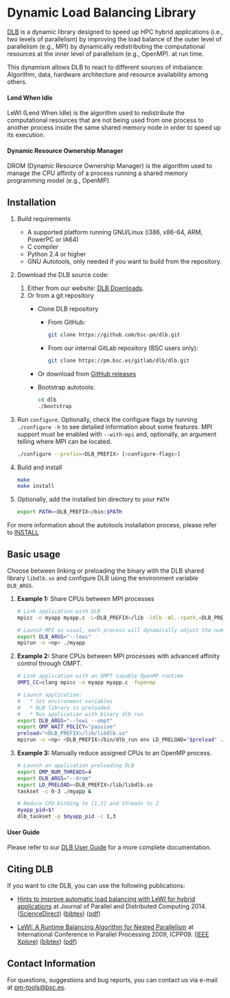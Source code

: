 # Dynamic Load Balancing Library

[DLB][] is a dynamic library designed to speed up HPC hybrid applications (i.e.,
two levels of parallelism) by improving the load balance of the outer level of
parallelism (e.g., MPI) by dynamically redistributing the computational
resources at the inner level of parallelism (e.g., OpenMP). at run time.

This dynamism allows DLB to react to different sources of imbalance: Algorithm,
data, hardware architecture and resource availability among others.

#### Lend When Idle
LeWI (Lend When Idle) is the algorithm used to redistribute the computational
resources that are not being used from one process to another process inside
the same shared memory node in order to speed up its execution.

#### Dynamic Resource Ownership Manager
DROM (Dynamic Resource Ownership Manager) is the algorithm used to manage the
CPU affinity of a process running a shared memory programming model (e.g.,
OpenMP).


## Installation

1. Build requirements
    * A supported platform running GNU/Linux (i386, x86-64, ARM, PowerPC or IA64)
    * C compiler
    * Python 2.4 or higher
    * GNU Autotools, only needed if you want to build from the repository.
2. Download the DLB source code:
    1. Either from our website: [DLB Downloads][].
    2. Or from a git repository
        * Clone DLB repository
            * From GitHub:

                ```bash
                git clone https://github.com/bsc-pm/dlb.git
                ```
            * From our internal GitLab repository (BSC users only):

                ```bash
                git clone https://pm.bsc.es/gitlab/dlb/dlb.git
                ```
        * Or download from [GitHub releases][]
        * Bootstrap autotools:

            ```bash
            cd dlb
            ./bootstrap
            ```
3. Run `configure`. Optionally, check the configure flags by running
    `./configure -h` to see detailed information about some features.
    MPI support must be enabled with ``--with-mpi`` and, optionally,
    an argument telling where MPI can be located.

    ```bash
    ./configure --prefix=<DLB_PREFIX> [<configure-flags>]
    ```
4. Build and install

    ```bash
    make
    make install
    ```
5. Optionally, add the installed bin directory to your `PATH`

    ```bash
    export PATH=<DLB_PREFIX>/bin:$PATH
    ```

For more information about the autotools installation process,
please refer to [INSTALL](INSTALL)

## Basic usage

Choose between linking or preloading the binary with the DLB shared library
`libdlb.so` and configure DLB using the environment variable `DLB_ARGS`.

1. **Example 1:** Share CPUs between MPI processes

    ```bash
    # Link application with DLB
    mpicc -o myapp myapp.c -L<DLB_PREFIX>/lib -ldlb -Wl,-rpath,<DLB_PREFIX>/lib

    # Launch MPI as usual, each process will dynamically adjust the number of threads
    export DLB_ARGS="--lewi"
    mpirun -n <np> ./myapp
    ```

2. **Example 2:** Share CPUs between MPI processes with advanced affinity
control through OMPT.

    ```bash
    # Link application with an OMPT capable OpenMP runtime
    OMPI_CC=clang mpicc -o myapp myapp.c -fopenmp

    # Launch application:
    #   * Set environment variables
    #   * DLB library is preloaded
    #   * Run application with binary dlb_run
    export DLB_ARGS="--lewi --ompt"
    export OMP_WAIT_POLICY="passive"
    preload="<DLB_PREFIX>/lib/libdlb.so"
    mpirun -n <np> <DLB_PREFIX>/bin/dlb_run env LD_PRELOAD="$preload" ./myapp
    ```

3. **Example 3:** Manually reduce assigned CPUs to an OpenMP process.

    ```bash
    # Launch an application preloading DLB
    export OMP_NUM_THREADS=4
    export DLB_ARGS="--drom"
    export LD_PRELOAD=<DLB_PREFIX>/lib/libdlb.so
    taskset -c 0-3 ./myapp &

    # Reduce CPU binding to [1,3] and threads to 2
    myapp_pid=$!
    dlb_taskset -p $myapp_pid -c 1,3
    ```


#### User Guide
Please refer to our [DLB User Guide][] for a more complete documentation.

## Citing DLB
If you want to cite DLB, you can use the following publications:

* [Hints to improve automatic load balancing with LeWI for hybrid applications][pub1_pdf]
at Journal of Parallel and Distributed Computing 2014.
([ScienceDirect][pub1_ref]) ([bibtex][pub1_bib]) ([pdf][pub1_pdf])

* [LeWI: A Runtime Balancing Algorithm for Nested Parallelism][pub2_pdf]
at International Conference in Parallel Processing 2009, ICPP09.
([IEEE Xplore][pub2_ref]) ([bibtex][pub2_bib]) ([pdf][pub2_pdf])


## Contact Information

For questions, suggestions and bug reports, you can contact us via e-mail
at pm-tools@bsc.es.

[DLB]: https://pm.bsc.es/dlb
[DLB Downloads]: https://pm.bsc.es/dlb-downloads
[GitHub releases]: https://github.com/bsc-pm/dlb/releases
[DLB User Guide]: https://pm.bsc.es/ftp/dlb/doc/user-guide/index.html
[pub1_pdf]: https://pm.bsc.es/ftp/dlb/doc/JPDC_2014.pdf
[pub1_ref]: http://www.sciencedirect.com/science/article/pii/S0743731514000926
[pub1_bib]: https://pm.bsc.es/ftp/dlb/doc/LeWI_JPDC14.bib
[pub2_pdf]: https://pm.bsc.es/ftp/dlb/doc/LeWI_ICPP09.pdf
[pub2_ref]: http://ieeexplore.ieee.org/xpl/articleDetails.jsp?tp=&arnumber=5362480
[pub2_bib]: https://pm.bsc.es/ftp/dlb/doc/LeWI_ICPP09.bib
